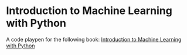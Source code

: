 # Introduction to Machine Learning with Python

A code playpen for the following book: [Introduction to Machine Learning with Python](https://www.amazon.com/Introduction-Machine-Learning-Python-Scientists/dp/1449369413)